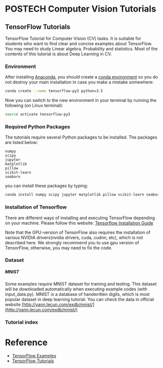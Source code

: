 # POSTECH Computer Vision Tutorials
## TensorFlow Tutorials

TensorFlow Tutorial for Computer Vision (CV) tasks.
It is suitable for students who want to find clear and concise examples about TensorFlow.
You may need to study Linear algebra, Probability and statistics.
Most of the contents of this tutorial is about Deep Learning in CV.

### Environment

After installing [Anaconda](https://www.continuum.io/downloads), you should create a [conda environment](http://conda.pydata.org/docs/using/envs.html)
so you do not destroy your main installation in case you make a mistake somewhere:
```bash
conda create --name tensorflow-py3 python=3.5
```
Now you can switch to the new environment in your terminal by running the following (on Linux terminal):
```bash
source activate tensorflow-py3
```

### Required Python Packages

The tutorials require several Python packages to be installed. The packages are listed below:
```
numpy
scipy
jupyter
matplotlib
pillow
scikit-learn
seaborn
```

you can install these packages by typing:
```bash
conda install numpy scipy jupyter matplotlib pillow scikit-learn seaborn
```


### Installation of Tensorflow

There are different ways of installing and executing TensorFlow depending on your machine.
Please follow this website: [Tensorflow Installation Guide](https://www.tensorflow.org/install/)

Note that the GPU-version of TensorFlow also requires the installation of various
NVIDIA drivers(nvidia drivers, cuda, cudnn, etc), which is not described here.
We strongly recommend you to use gpu version of TensorFlow, otherwise, you may need to fix the code.

### Dataset
##### MNIST
Some examples require MNIST dataset for training and testing.
This dataset will be downloaded automatically when executing example codes (with input_data.py).
MNIST is a database of handwritten digits, which is most popular dataset in deep learning tutorial.
You can check the data in official website [http://yann.lecun.com/exdb/mnist/](http://yann.lecun.com/exdb/mnist/)

### Tutorial index



# Reference
* [TensorFlow Examples](https://github.com/aymericdamien/TensorFlow-Examples)
* [TensorFlow Tutorials](https://github.com/Hvass-Labs/TensorFlow-Tutorials)
